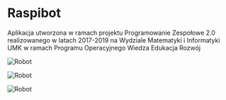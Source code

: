 # Raspibot
Aplikacja utworzona w ramach projektu Programowanie Zespołowe 2.0 realizowanego w latach 2017-2019 na Wydziale Matematyki i Informatyki UMK w ramach Programu Operacyjnego Wiedza Edukacja Rozwój

![Robot](https://github.com/bartekziemkiewicz/Raspibot/blob/master/DSC_0044.JPG)

![Robot](https://github.com/bartekziemkiewicz/Raspibot/blob/master/DSC_0039.JPG)

![Robot](https://github.com/bartekziemkiewicz/Raspibot/blob/master/DSC_0040.JPG)
